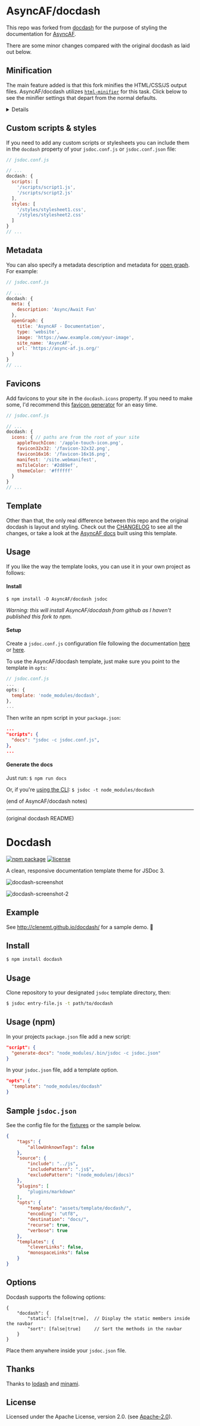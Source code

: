 # AsyncAF/docdash

This repo was forked from [docdash](https://github.com/clenemt/docdash) for the purpose of styling the documentation for [AsyncAF](https://async-af.js.org/AsyncAF).

There are some minor changes compared with the original docdash as laid out below.

## Minification
The main feature added is that this fork minifies the HTML/CSS/JS output files. AsyncAF/docdash utilizes [`html-minifier`](https://github.com/kangax/html-minifier) for this task. Click below to see the minifier settings that depart from the normal defaults.

<details><pre><code>
{
    collapseBooleanAttributes: true,
    collapseWhitespace: true,
    maxLineLength: 32 * 1024,
    minifyCSS: true,
    minifyJS: true,
    removeAttributeQuotes: true,
    removeComments: true,
    removeOptionalTags: true,
    removeRedundantAttributes: true,
    removeScriptTypeAttributes: true,
    removeStyleLinkTypeAttributes: true,
    sortAttributes: true,
    sortClassName: true
}
</code></pre></details>

## Custom scripts & styles

If you need to add any custom scripts or stylesheets you can include them in the `docdash` property of your `jsdoc.conf.js` or `jsdoc.conf.json` file:

```js
// jsdoc.conf.js

// ...
docdash: {
  scripts: [
    '/scripts/script1.js',
    '/scripts/script2.js'
  ],
  styles: [
    '/styles/stylesheet1.css',
    '/styles/stylesheet2.css'
  ]
}
// ...

```

## Metadata

You can also specify a metadata description and metadata for [open graph](http://ogp.me/). For example:

```js
// jsdoc.conf.js

// ...
docdash: {
  meta: {
    description: 'Async/Await Fun'
  },
  openGraph: {
    title: 'AsyncAF - Documentation',
    type: 'website',
    image: 'https://www.example.com/your-image',
    site_name: 'AsyncAF',
    url: 'https://async-af.js.org/'
  }
}
// ...

```

## Favicons

Add favicons to your site in the `docdash.icons` property. If you need to make some, I'd recommend this [favicon generator](https://realfavicongenerator.net/#) for an easy time.

```js
// jsdoc.conf.js

// ...
docdash: {
  icons: { // paths are from the root of your site
    appleTouchIcon: '/apple-touch-icon.png',
    favicon32x32: '/favicon-32x32.png',
    favicon16x16: '/favicon-16x16.png',
    manifest: '/site.webmanifest',
    msTileColor: '#2d89ef',
    themeColor: '#ffffff'
  }
}
// ...

```

## Template

Other than that, the only real difference between this repo and the original docdash is layout and styling. Check out the [CHANGELOG](CHANGELOG.md#features) to see all the changes, or take a look at the [AsyncAF docs](https://async-af.js.org/AsyncAF) built using this template.

## Usage

If you like the way the template looks, you can use it in your own project as follows:

#### Install

`$ npm install -D AsyncAF/docdash jsdoc`

_Warning: this will install AsyncAF/docdash from github as I haven't published this fork to npm._

#### Setup

Create a `jsdoc.conf.js` configuration file following the documentation [here](#sample-jsdoc.json) or [here](http://usejsdoc.org/about-configuring-jsdoc.html).

To use the AsyncAF/docdash template, just make sure you point to the template in `opts`:

```js
// jsdoc.conf.js
...
opts: {
  template: 'node_modules/docdash',
},
...
```

Then write an npm script in your `package.json`:

```json
...
"scripts": {
  "docs": "jsdoc -c jsdoc.conf.js",
},
...
```

#### Generate the docs

Just run: `$ npm run docs`

Or, if you're [using the CLI](http://usejsdoc.org/about-getting-started.html): `$ jsdoc -t node_modules/docdash`

(end of AsyncAF/docdash notes)
<hr>
(original docdash README)

# Docdash
[![npm package](https://img.shields.io/npm/v/docdash.svg)](https://www.npmjs.com/package/docdash) [![license](https://img.shields.io/npm/l/docdash.svg)](LICENSE.md)

A clean, responsive documentation template theme for JSDoc 3.

![docdash-screenshot](https://cloud.githubusercontent.com/assets/447956/13398144/4dde7f36-defd-11e5-8909-1a9013302cb9.png)

![docdash-screenshot-2](https://cloud.githubusercontent.com/assets/447956/13401057/e30effd8-df0a-11e5-9f51-66257ac38e94.jpg)

## Example
See http://clenemt.github.io/docdash/ for a sample demo. :rocket:

## Install

```bash
$ npm install docdash
```

## Usage
Clone repository to your designated `jsdoc` template directory, then:

```bash
$ jsdoc entry-file.js -t path/to/docdash
```

## Usage (npm)
In your projects `package.json` file add a new script:

```json
"script": {
  "generate-docs": "node_modules/.bin/jsdoc -c jsdoc.json"
}
```

In your `jsdoc.json` file, add a template option.

```json
"opts": {
  "template": "node_modules/docdash"
}
```

## Sample `jsdoc.json`
See the config file for the [fixtures](fixtures/fixtures.conf.json) or the sample below.

```json
{
    "tags": {
        "allowUnknownTags": false
    },
    "source": {
        "include": "../js",
        "includePattern": ".js$",
        "excludePattern": "(node_modules/|docs)"
    },
    "plugins": [
        "plugins/markdown"
    ],
    "opts": {
        "template": "assets/template/docdash/",
        "encoding": "utf8",
        "destination": "docs/",
        "recurse": true,
        "verbose": true
    },
    "templates": {
        "cleverLinks": false,
        "monospaceLinks": false
    }
}
```

## Options
Docdash supports the following options:

```
{
    "docdash": {
        "static": [false|true],  // Display the static members inside the navbar
        "sort": [false|true]     // Sort the methods in the navbar
    }
}
```

Place them anywhere inside your `jsdoc.json` file.

## Thanks
Thanks to [lodash](https://lodash.com) and [minami](https://github.com/nijikokun/minami).

## License
Licensed under the Apache License, version 2.0. (see [Apache-2.0](LICENSE.md)).
